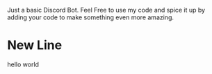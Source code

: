 Just a basic Discord Bot.
Feel Free to use my code and spice it up by adding your code to make something even more amazing.

# New Line

hello world